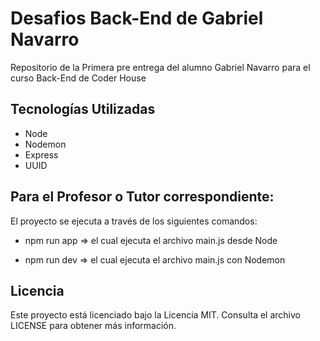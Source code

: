 ﻿# Desafios Back-End de Gabriel Navarro

Repositorio de la Primera pre entrega del alumno Gabriel Navarro para el curso Back-End de Coder House

## Tecnologías Utilizadas

- Node
- Nodemon
- Express
- UUID

## Para el Profesor o Tutor correspondiente:

El proyecto se ejecuta a través de los siguientes comandos:

- npm run app => el cual ejecuta el archivo main.js desde Node

- npm run dev => el cual ejecuta el archivo main.js con Nodemon

## Licencia

Este proyecto está licenciado bajo la Licencia MIT. Consulta el archivo LICENSE para obtener más información.
